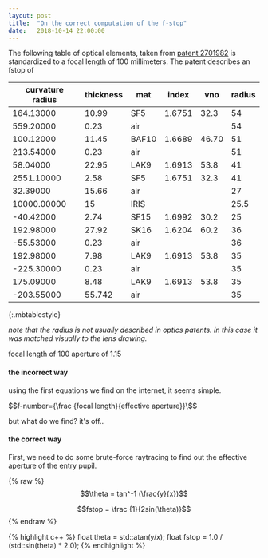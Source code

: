 ```yaml
---
layout: post
title:  "On the correct computation of the f-stop"
date:   2018-10-14 22:00:00
---
```


The following table of optical elements, taken from [patent 2701982](https://patentimages.storage.googleapis.com/2f/75/dd/b76ccb73bc0f44/US2701982.pdf) is standardized to a focal length of 100 millimeters. The patent describes an fstop of

| curvature radius 	| thickness 	| mat   	| index  	| vno   	| radius   	|
|-------------	|-----------	|-------	|--------	|-------	|------	|
| 164.13000   	| 10.99     	| SF5   	| 1.6751 	| 32.3  	| 54   	|
| 559.20000   	| 0.23      	| air   	|        	|       	| 54   	|
| 100.12000   	| 11.45     	| BAF10 	| 1.6689 	| 46.70 	| 51   	|
| 213.54000   	| 0.23      	| air   	|        	|       	| 51   	|
| 58.04000    	| 22.95     	| LAK9  	| 1.6913 	| 53.8  	| 41   	|
| 2551.10000  	| 2.58      	| SF5   	| 1.6751 	| 32.3  	| 41   	|
| 32.39000    	| 15.66     	| air   	|        	|       	| 27   	|
| 10000.00000 	| 15        	| IRIS  	|        	|       	| 25.5 	|
| -40.42000   	| 2.74      	| SF15  	| 1.6992 	| 30.2  	| 25   	|
| 192.98000   	| 27.92     	| SK16  	| 1.6204 	| 60.2  	| 36   	|
| -55.53000   	| 0.23      	| air   	|        	|       	| 36   	|
| 192.98000   	| 7.98      	| LAK9  	| 1.6913 	| 53.8  	| 35   	|
| -225.30000  	| 0.23      	| air   	|        	|       	| 35   	|
| 175.09000   	| 8.48      	| LAK9  	| 1.6913 	| 53.8  	| 35   	|
| -203.55000  	| 55.742    	| air   	|        	|       	| 35   	|
{:.mbtablestyle}

*note that the radius is not usually described in optics patents. In this case it was matched visually to the lens drawing.*

focal length of 100
aperture of 1.15

#### the incorrect way

using the first equations we find on the internet, it seems simple.

$$f-number={\frac {focal length}{effective aperture}}\$$

but what do we find? it's off..


#### the correct way

First, we need to do some brute-force raytracing to find out the effective aperture of the entry pupil.

{% raw %}
  $$\theta = tan^-1 (\frac{y}{x})$$

  $$fstop = \frac {1}{2sin(\theta)}$$
{% endraw %}

{% highlight c++ %}
  float theta = std::atan(y/x);
  float fstop = 1.0 / (std::sin(theta) * 2.0);
{% endhighlight %}
